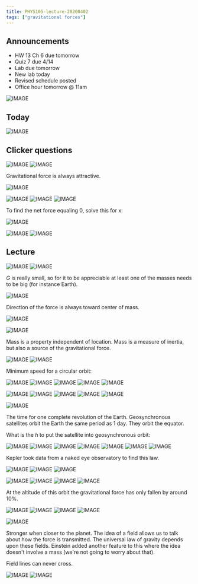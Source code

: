 ```yaml
---
title: PHYS105-lecture-20200402
tags: ["gravitational forces"]
---
```


## Announcements

- HW 13 Ch 6 due tomorrow
- Quiz 7 due 4/14
- Lab due tomorrow
- New lab today
- Revised schedule posted
- Office hour tomorrow @ 11am

![IMAGE](/notes/49304B60866DED7BD20D00453E31F317.jpg)

## Today

![IMAGE](/notes/7E40E2F5ED6FB02BAC4166B6F333709C.jpg)

## Clicker questions

![IMAGE](/notes/98BE6A4E644873855814078D6B7AF961.jpg)
![IMAGE](/notes/54BF4754A580E83C05A359FB88EAC2C5.jpg)

Gravitational force is always attractive. 

![IMAGE](/notes/93D46DF4F1BE26EF5C0F978F7202FBDC.jpg)

![IMAGE](/notes/C078FCA09F025B50E0D2F5276248ED51.jpg)
![IMAGE](/notes/406637E0C3FF4BB7ADAF46D0BA8611FC.png)
![IMAGE](/notes/ED97AEFC45F9FAF511E9B5E2030C36BB.jpg)

To find the net force equaling 0, solve this for x:

![IMAGE](/notes/D6FD43E6529A991EBDF8CAB89CA1E147.jpg)

![IMAGE](/notes/07DAB6525C78E85AF97E9C75C01B1696.jpg)
![IMAGE](/notes/E2F907A91C198063B855CE0603072EF9.jpg)

## Lecture

![IMAGE](/notes/BE2484505C6BCFA480A6B6734685437B.jpg)
![IMAGE](/notes/C94CA8FC5E6E1439CA60CE3E337E8281.jpg)

$G$ is really small, so for it to be appreciable at least one of the masses needs to be big (for instance Earth).

![IMAGE](/notes/A13A248FA39C633D30A9872AD8026E39.jpg)

Direction of the force is always toward center of mass.

![IMAGE](/notes/3D0C55DDA373CB065F6372D18185C061.jpg)

![IMAGE](/notes/2190C9599518EC4BA5E53268F48FDC47.jpg)

Mass is a property independent of location. Mass is a measure of inertia, but also a source of the gravitational force. 

![IMAGE](/notes/B018BE133ADE61E183F4DD83134FCC6E.jpg)
![IMAGE](/notes/9CEBF92F452CE470256783D7D2937759.jpg)

Minimum speed for a circular orbit:

![IMAGE](/notes/946FBD2EBE131CB469B326AA637E0A7D.jpg)
![IMAGE](/notes/54C448B0060381B996BF997573C4C3C8.jpg)
![IMAGE](/notes/FD04A340ED42697E39E83CFEF09C61BF.jpg)
![IMAGE](/notes/88ECCB3B58867611EFB8C45C44FA7631.jpg)
![IMAGE](/notes/86EBC6D3C776D7350BCFC27B0476BCA3.jpg)

![IMAGE](/notes/E96257D413B94A8D06E3BC3352187FB6.jpg)
![IMAGE](/notes/198B034895D007DF7A111524F7D6BDE2.jpg)
![IMAGE](/notes/8F02EABA0EEEA2B2643AA0AA9CA3355B.jpg)
![IMAGE](/notes/C7FB77B2DEEA6FD455D6D7AEE81B9A06.jpg)
![IMAGE](/notes/4ACC89685AF56AE81F0A5CB9B5E8CD98.jpg)

![IMAGE](/notes/BE3A8866CF4E609CE945330BAA538D81.jpg)

The time for one complete revolution of the Earth. Geosynchronous satellites orbit the Earth the same period as 1 day. They orbit the equator.

What is the $h$ to put the satellite into geosynchronous orbit:

![IMAGE](/notes/F6FF95C3D154583CD544DFEE46A95CCB.jpg)
![IMAGE](/notes/FACE0DD61AE2784AAB0378FB519771FA.jpg)
![IMAGE](/notes/82C75F2980D6A0D963C300FF0E7E4CF2.jpg)
![IMAGE](/notes/F7DDD7AF56B8EA50EA73A0EDC5E5C13D.jpg)
![IMAGE](/notes/E7DBD9E123417C1739A1DB347F74AE22.jpg)
![IMAGE](/notes/5E15EE096CDDDEBA3AA0A9B7CB7EC863.jpg)
![IMAGE](/notes/591D93B72B5CD5A9DAD2C7B5C1557E64.jpg)

Kepler took data from a naked eye observatory to find this law. 

![IMAGE](/notes/6FC2BF4F42EABA1BE97B50B0A8A4FEC1.jpg)
![IMAGE](/notes/CEC8A916F1B10DC4E9A0FDA5A4EADBBF.jpg)
![IMAGE](/notes/142F967ACB976D58899A1D7CA38B1555.jpg)

![IMAGE](/notes/D4E12DE0352362D073F80B1F9AB1CA93.jpg)
![IMAGE](/notes/A9C91AD8A4E9BD25668EC8B3E2567AA2.jpg)
![IMAGE](/notes/628F65CC2036866EF7805AFDF16FE1CB.jpg)
![IMAGE](/notes/C756BC14DB91801D3994F9849EAEA4CA.jpg)

At the altitude of this orbit the gravitational force has only fallen by around 10%.

![IMAGE](/notes/6F5D2F7A70F5B4FC04062AA440006862.jpg)
![IMAGE](/notes/44F4A6C87B501D30F19DF7E1B3CE0983.jpg)
![IMAGE](/notes/BFE038F800B982D780672F8417FB6962.jpg)
![IMAGE](/notes/381F62F48298AB8B33CDDD97A0124F43.jpg)

![IMAGE](/notes/B115702E073EC19A344A7D7110381905.jpg)

Stronger when closer to the planet. The idea of a field allows us to talk about how the force is transmitted. The universal law of gravity depends upon these fields. Einstein added another feature to this where the idea doesn't involve a mass (we're not going to worry about that).

Field lines can never cross.

![IMAGE](/notes/86DC626F34C4B803E33DFEF64D1E911D.jpg)
![IMAGE](/notes/093C1A8C17D939C6814FF51FE236CFFF.jpg)
